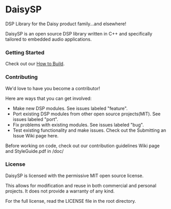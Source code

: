 # DaisySP
DSP Library for the Daisy product family...and elsewhere!

DaisySP is an open source DSP library written in C++ and specifically tailored to embedded audio applications. 
 
### Getting Started
Check out our [How to Build](https://github.com/andrewikenberry/DaisySP/wiki/How-to-Build). 

### Contributing
We'd love to have you become a contributor!

Here are ways that you can get involved:
- Make new DSP modules. See issues labeled "feature".
- Port existing DSP modules from other open source projects(MIT). See issues labeled "port".
- Fix problems with existing modules. See issues labeled "bug".
- Test existing functionality and make issues. Check out the Submitting an Issue Wiki page here. 

Before working on code, check out our contribution guidelines Wiki page and StyleGuide.pdf in /doc/

### License
DaisySP is licensed with the permissive MIT open source license. 

This allows for modification and reuse in both commercial and personal projects. 
It does not provide a warranty of any kind. 

For the full license, read the LICENSE file in the root directory. 
